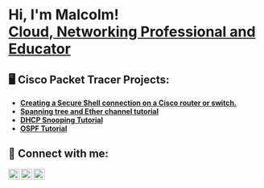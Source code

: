 <h1>Hi, I'm Malcolm! <br/><a h</a> <a href="https://www.linkedin.com/in/Malcolm-Eastman/">Cloud, Networking Professional and Educator </a>
<h2>🖥️ Cisco Packet Tracer Projects:</h2>

- <b> [Creating a Secure Shell connection on a Cisco router or switch.](https://www.youtube.com/watch?v=-FtyBmhg3bc&t=3s)
- <b> [Spanning tree and Ether channel tutorial](https://www.youtube.com/watch?v=2fpP-ObrLqU)
- <b> [DHCP Snooping Tutorial](https://www.youtube.com/watch?v=A99CCSWbSrk&t=8s)
- <b> [OSPF Tutorial](https://www.youtube.com/watch?v=F76spmpdTeE)


<h2> 📱 Connect with me:</h2>

[<img align="left" alt="JoshMadakor | YouTube" width="22px" src="https://cdn.jsdelivr.net/npm/simple-icons@v3/icons/youtube.svg" />][youtube]
[<img align="left" alt="JoshMadakor | Medium" width="22px" src="https://cdn.jsdelivr.net/npm/simple-icons@3.13.0/icons/medium.svg" />][Medium]
[<img align="left" alt="JoshMadakor | LinkedIn" width="22px" src="https://cdn.jsdelivr.net/npm/simple-icons@v3/icons/linkedin.svg" />][linkedin]



[youtube]: https://www.youtube.com/c/@Eastmon100
[Medium]: https://medium.com/@Malcolm-Eastman
[linkedin]: https://linkedin.com/in/malcolm-eastman/

